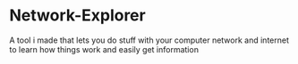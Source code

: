 # Network-Explorer
A tool i made that lets you do stuff with your computer network and internet to learn how things work and easily get information
